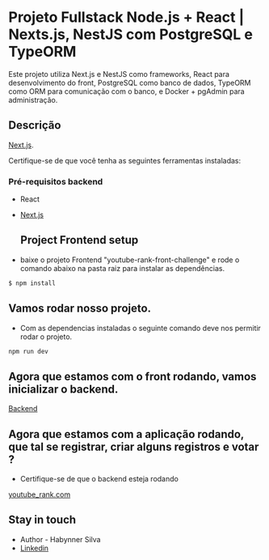 # Projeto Fullstack Node.js + React | Nexts.js, NestJS com PostgreSQL e TypeORM
Este projeto utiliza Next.js e NestJS como frameworks, React para desenvolvimento do front, PostgreSQL como banco de dados, TypeORM como ORM para comunicação com o banco, e Docker + pgAdmin para administração.

## Descrição
[Next.js](https://nextjs.org).

Certifique-se de que você tenha as seguintes ferramentas instaladas:

### Pré-requisitos backend
- React
- [Next.js](https://nextjs.org/docs)

  ## Project Frontend setup
- baixe o projeto Frontend "youtube-rank-front-challenge" e rode o comando abaixo na pasta raiz para instalar as dependências.

  
```bash
$ npm install
```

## Vamos rodar nosso projeto.
- Com as dependencias instaladas o seguinte comando deve nos permitir rodar o projeto.
  
```bash
npm run dev
```

## Agora que estamos com o front rodando, vamos inicializar o backend.

[Backend](https://github.com/Habynner/youtube-rank-backend-challenge)

## Agora que estamos com a aplicação rodando, que tal se registrar, criar alguns registros e votar ?
- Certifique-se de que o backend esteja rodando
  
[youtube_rank.com](http://localhost:3000)

## Stay in touch

- Author - Habynner Silva
- [Linkedin](https://www.linkedin.com/in/habynner-silva-developer/)
